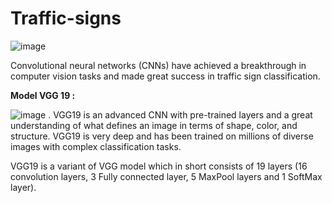 # Traffic-signs

![image](https://user-images.githubusercontent.com/104040980/215277538-33793c4c-1773-4c3a-8d00-a065afe3f436.png)


 Convolutional neural networks (CNNs) have achieved a breakthrough in computer vision tasks and made great success in traffic sign classification.
 
 **Model VGG 19 :**
  
 ![image](https://user-images.githubusercontent.com/104040980/215277428-19ed31a0-2bf4-41e6-bf3d-21574ad0899a.png)
 . VGG19 is an advanced CNN with pre-trained layers and a great understanding of what defines an image in terms of shape, color, and structure. VGG19 is very deep and has been trained on millions of diverse images with complex classification tasks.
 
 VGG19 is a variant of VGG model which in short consists of 19 layers (16 convolution layers, 3 Fully connected layer, 5 MaxPool layers and 1 SoftMax layer). 

